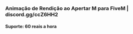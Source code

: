 ### Animação de Rendição ao Apertar M para FiveM | discord.gg/ccZ6HH2

#### Suporte: 60 reais a hora
